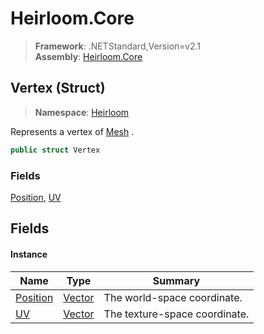 # Heirloom.Core

> **Framework**: .NETStandard,Version=v2.1  
> **Assembly**: [Heirloom.Core][0]

## Vertex (Struct)

> **Namespace**: [Heirloom][0]

Represents a vertex of [Mesh][1] .

```cs
public struct Vertex
```

### Fields

[Position][2], [UV][3]

## Fields

#### Instance

| Name          | Type        | Summary                       |
|---------------|-------------|-------------------------------|
| [Position][2] | [Vector][4] | The world-space coordinate.   |
| [UV][3]       | [Vector][4] | The texture-space coordinate. |

[0]: ../../Heirloom.Core.md
[1]: Mesh.md
[2]: Vertex/Position.md
[3]: Vertex/UV.md
[4]: Vector.md
